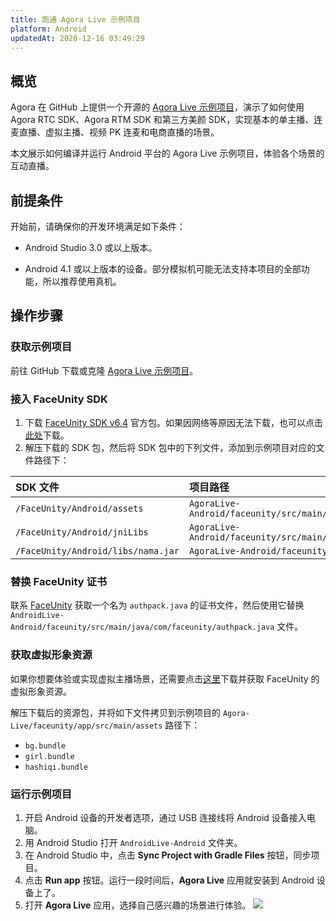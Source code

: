 ```yaml
---
title: 跑通 Agora Live 示例项目
platform: Android
updatedAt: 2020-12-16 03:49:29
---
```

## 概览

Agora 在 GitHub 上提供一个开源的 [Agora Live 示例项目](https://github.com/AgoraIO-Usecase/AgoraLive)，演示了如何使用 Agora RTC SDK、Agora RTM SDK 和第三方美颜 SDK，实现基本的单主播、连麦直播、虚拟主播、视频 PK 连麦和电商直播的场景。

本文展示如何编译并运行 Android 平台的 Agora Live 示例项目，体验各个场景的互动直播。

## 前提条件

开始前，请确保你的开发环境满足如下条件：

- Android Studio 3.0 或以上版本。

- Android 4.1 或以上版本的设备。部分模拟机可能无法支持本项目的全部功能，所以推荐使用真机。


## 操作步骤

### 获取示例项目

前往 GitHub 下载或克隆 [Agora Live 示例项目](https://github.com/AgoraIO-Usecase/AgoraLive)。

### 接入 FaceUnity SDK

1. 下载 [FaceUnity SDK v6.4](https://github.com/Faceunity/FULiveDemoDroid/releases/download/v6.4/Faceunity-Android-v6.4.zip) 官方包。如果因网络等原因无法下载，也可以点击[此处](https://download.agora.io/components/release/Faceunity-Android-v6.4.zip)下载。
2. 解压下载的 SDK 包，然后将 SDK 包中的下列文件，添加到示例项目对应的文件路径下：

| SDK 文件                         | 项目路径                                     |
| :------------------------------- | :------------------------------------------- |
| `/FaceUnity/Android/assets`        | `AgoraLive-Android/faceunity/src/main/assets`  |
| `/FaceUnity/Android/jniLibs`       | `AgoraLive-Android/faceunity/src/main/jniLibs` |
| `/FaceUnity/Android/libs/nama.jar` | `AgoraLive-Android/faceunity/libs`             |

###  替换 FaceUnity 证书

联系 [FaceUnity](http://www.faceunity.com/) 获取一个名为 `authpack.java` 的证书文件，然后使用它替换 `AndroidLive-Android/faceunity/src/main/java/com/faceunity/authpack.java` 文件。

### 获取虚拟形象资源

如果你想要体验或实现虚拟主播场景，还需要点击[这里](https://download.agora.io/demo/release/AgoraLiveVirtualImage.zip)下载并获取 FaceUnity 的虚拟形象资源。

解压下载后的资源包，并将如下文件拷贝到示例项目的 `Agora-Live/faceunity/app/src/main/assets` 路径下：

- `bg.bundle`
- `girl.bundle`
- `hashiqi.bundle`

### 运行示例项目

1. 开启 Android 设备的开发者选项，通过 USB 连接线将 Android 设备接入电脑。
2. 用 Android Studio 打开 `AndroidLive-Android` 文件夹。
3. 在 Android Studio 中，点击 **Sync Project with Gradle Files** 按钮，同步项目。
4. 点击 **Run app** 按钮。运行一段时间后，**Agora Live** 应用就安装到 Android 设备上了。
5. 打开 **Agora Live** 应用，选择自己感兴趣的场景进行体验。
 ![](https://web-cdn.agora.io/docs-files/1604664409591)